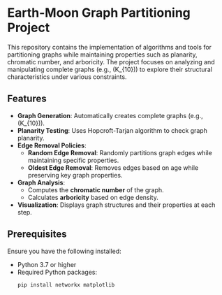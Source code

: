 # Earth-Moon Graph Partitioning Project

This repository contains the implementation of algorithms and tools for partitioning graphs while maintaining properties such as planarity, chromatic number, and arboricity. The project focuses on analyzing and manipulating complete graphs (e.g., \(K_{10}\)) to explore their structural characteristics under various constraints.

## Features

- **Graph Generation**: Automatically creates complete graphs (e.g., \(K_{10}\)).
- **Planarity Testing**: Uses Hopcroft-Tarjan algorithm to check graph planarity.
- **Edge Removal Policies**:
  - **Random Edge Removal**: Randomly partitions graph edges while maintaining specific properties.
  - **Oldest Edge Removal**: Removes edges based on age while preserving key graph properties.
- **Graph Analysis**:
  - Computes the **chromatic number** of the graph.
  - Calculates **arboricity** based on edge density.
- **Visualization**: Displays graph structures and their properties at each step.

## Prerequisites

Ensure you have the following installed:
- Python 3.7 or higher
- Required Python packages:
  ```bash
  pip install networkx matplotlib